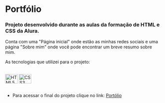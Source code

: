 # Portfólio

### Projeto desenvolvido durante as aulas da formação de HTML e CSS da Alura.

Conta com uma "Página inicial" onde estão as minhas redes sociais e uma página "Sobre mim" onde você pode encontrar um breve resumo sobre mim.

As tecnologias que utilizei para o projeto:

<div style="display: inline_block"><br>
<img align="center" alt="HTML5" height="30" width="40" src="https://cdn.jsdelivr.net/gh/devicons/devicon/icons/html5/html5-original.svg">
<img align="center" alt="CSS3" height="30" width="40" src="https://cdn.jsdelivr.net/gh/devicons/devicon/icons/css3/css3-original.svg">
</div>


##

- Para acessar o final do projeto clique no link: [Portólio](https://portfolio-gold-iota-90.vercel.app/index.html)




